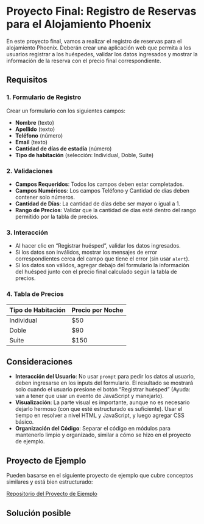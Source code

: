 # Proyecto Final: Registro de Reservas para el Alojamiento Phoenix

En este proyecto final, vamos a realizar el registro de reservas para el alojamiento Phoenix. Deberán crear una aplicación web que permita a los usuarios registrar a los huéspedes, validar los datos ingresados y mostrar la información de la reserva con el precio final correspondiente.

## Requisitos

### 1. Formulario de Registro

Crear un formulario con los siguientes campos:

- **Nombre** (texto)
- **Apellido** (texto)
- **Teléfono** (número)
- **Email** (texto)
- **Cantidad de días de estadía** (número)
- **Tipo de habitación** (selección: Individual, Doble, Suite)

### 2. Validaciones

- **Campos Requeridos**: Todos los campos deben estar completados.
- **Campos Numéricos**: Los campos Teléfono y Cantidad de días deben contener solo números.
- **Cantidad de Días**: La cantidad de días debe ser mayor o igual a 1.
- **Rango de Precios**: Validar que la cantidad de días esté dentro del rango permitido por la tabla de precios.

### 3. Interacción

- Al hacer clic en “Registrar huésped”, validar los datos ingresados.
- Si los datos son inválidos, mostrar los mensajes de error correspondientes cerca del campo que tiene el error (sin usar `alert`).
- Si los datos son válidos, agregar debajo del formulario la información del huésped junto con el precio final calculado según la tabla de precios.

### 4. Tabla de Precios

| Tipo de Habitación | Precio por Noche |
| ------------------ | ---------------- |
| Individual         | $50              |
| Doble              | $90              |
| Suite              | $150             |

## Consideraciones

- **Interacción del Usuario**: No usar `prompt` para pedir los datos al usuario, deben ingresarse en los inputs del formulario. El resultado se mostrará solo cuando el usuario presione el botón “Registrar huésped” (Ayuda: van a tener que usar un evento de JavaScript y manejarlo).
- **Visualización**: La parte visual es importante, aunque no es necesario dejarlo hermoso (con que esté estructurado es suficiente). Usar el tiempo en resolver a nivel HTML y JavaScript, y luego agregar CSS básico.
- **Organización del Código**: Separar el código en módulos para mantenerlo limpio y organizado, similar a cómo se hizo en el proyecto de ejemplo.

## Proyecto de Ejemplo

Pueden basarse en el siguiente proyecto de ejemplo que cubre conceptos similares y está bien estructurado:

[Repositorio del Proyecto de Ejemplo](https://github.com/lucasnbarbero/clases-doc-js-practica)

## Solución posible
